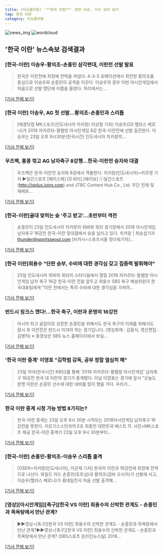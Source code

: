 ```yaml
---
title: (이슈클리핑) '**한국 이란**' 관련 이슈, 기사 모아 보기
tag: 한국 이란
category: 이슈클리핑
---
```

![news_img](https://user-images.githubusercontent.com/42597476/44507050-1206f400-a6e4-11e8-8d98-7ffbfebb353f.png)
![wordcloud](https://s3.ap-northeast-2.amazonaws.com/lyrics101-wordcloud/2018-08-23-816a0c2e-40af-43dd-919b-41a92182f7d4.png.png)
## **'**한국 이란**'** 뉴스속보 검색결과
### [한국-이란] 이승우-황의조-손흥민 삼각편대, 이란전 선발 발표

>한국은 이란전에 최정예 전력을 꺼냈다. 4-3-3 포메이션에서 최전방 황의조를 중심으로 이승우와 손흥민이 공격을 이끈다. 이승우의 경우 이번 아시안게임에서 처음으로 선발 명단에 이름을 올렸다. 허리에서는...

[[기사 전체 보기]](http://www.sportalkorea.com/news/view.php?gisa_uniq=2018082320065108&section_code=10&cp=se&gomb=1)

### [**한국 이란**] 이승우, AG 첫 선발…황의조-손흥민과 스리톱

>[매경닷컴 MK스포츠(인도네시아 치카랑) 이상철 기자] 이승우(20·헬라스 베로나)가 2018 자카르타-팔렘방 아시안게임 8강 한국-이란전에 선발 출전한다. 이승우는 23일 오후 9시30분(한국시간) 인도네시아 치카랑의...

[[기사 전체 보기]](http://sports.mk.co.kr/view.php?year=2018&no=531102)

### 우즈벡, 홍콩 꺾고 AG 남자축구 8강행...한국-이란전 승자와 대결

>우즈벡은 한국-이란전 승자와 8강에서 격돌한다. 치카랑(인도네시아)=피주영 기자 ▶일간스포츠 [페이스북] [트위터] [웨이보] ⓒ일간스포츠(http://isplus.joins.com) and JTBC Content Hub Co., Ltd. 무단 전재 및 재배포...

[[기사 전체 보기]](http://isplus.live.joins.com/news/article/aid.asp?aid=22502522)

### [한국-이란]골대 맞히는 슛 '주고 받고'…초반부터 격전

>손흥민이 23일 인도네시아 치카랑의 위바와 묵티 경기장에서 2018 아시안게임 남자축구 16강전 한국-이란 맞대결에서 슛을 날리고 있다. 치카랑 | 최승섭기자 thunder@sportsseoul.com [브카시=스포츠서울 정다워기자]...

[[기사 전체 보기]](http://www.sportsseoul.com/news/read/673078)

### [**한국 이란**]최용수 "단판 승부, 수비에 대한 경각심 갖고 집중력 발휘해야"

>23일 인도네시아 위바와 묵타이 스타디움에서 열릴 2018 자카르타-팔렘방 아시안게임 남자 축구 16강 한국-이란 전을 앞두고 최용수 SBS 축구 해설위원이 한국대표팀에게 "이란 전에서는 특히 수비에 대한 경각심을 가져야...

[[기사 전체 보기]](http://sports.chosun.com/news/ntype.htm?id=201808240100208890015894&servicedate=20180823)

### 반드시 징크스 깬다!…한국 축구, 이란과 운명의 16강전

>아시아 최고 골잡이로 성장한 손흥민을 위해서도 한국 축구의 미래를 위해서도 잠시 후 이란전은 반드시 이겨야 하는 경기입니다. (영상취재 : 김흥식, 영산편집 : 김병직)   ※ 동영상은 SBS 뉴스 홈페이지에서 보실...

[[기사 전체 보기]](https://news.sbs.co.kr/news/endPage.do?news_id=N1004903486&plink=ORI&cooper=NAVER)

### '**한국 이란** 중계' 이영표 "김학범 감독, 공부 정말 열심히 해"

>23일 저녁(한국시간) KBS2를 통해 '2018 자카르타-팔렘방 아시안게임' 남자축구 16강전 한국 대 이란의 경기가 중계됐다. 이날 이영표는 경기에 앞서 "오늘도 분명 이란은 손흥민 선수에 대한 대비를 많이 했을 거다. 우리가...

[[기사 전체 보기]](http://tvdaily.asiae.co.kr/read.php3?aid=15350282331387732002)

### **한국 이란** 중계 시청 가능 방법 8가지는?

>한국-이란 중계는 23일 오후 9시 30분 시작되는 2018아시안게임 남자축구 16강전을 뜻한다. 키르기스스탄과의 E조 최종전 대한민국 베스트 11. 사진=MK스포츠 제공 한국-이란 중계가 23일 오후 9시 30분부터...

[[기사 전체 보기]](http://star.mbn.co.kr/view.php?year=2018&no=528788&refer=portal)

### [한국-이란] 손흥민-황의조-이승우 스리톱 출격

>[OSEN=치카랑(인도네시아), 이균재 기자] 한국이 이란과 16강전에 최정예 전력으로 나선다. 와일드 카드 손흥민(토트넘)과 황의조(감바 오사카)가 선봉에 서고, 이승우(헬라스 베로나)가 중대일전서 처음 선발 출격해...

[[기사 전체 보기]](http://www.osen.co.kr/article/G1110973854)

### [영상][아시안게임][축구][한국 VS 이란] 최용수의 신박한 관계도 - 손흥민과 목욕탕에서 만난 관계?

>▶▶영상=[축구][한국 VS 이란] 최용수의 신박한 관계도 - 손흥민과 목욕탕에서 만난 관계?▶▶영상=[축구][한국 VS 이란] 최용수의 신박한 관계도 - 손흥민과 목욕탕에서 만난 관계? (SBS스포츠 온라인뉴스팀) 2018...

[[기사 전체 보기]](https://programs.sbs.co.kr/sports/ag2018/article/56053/S10009184986)


